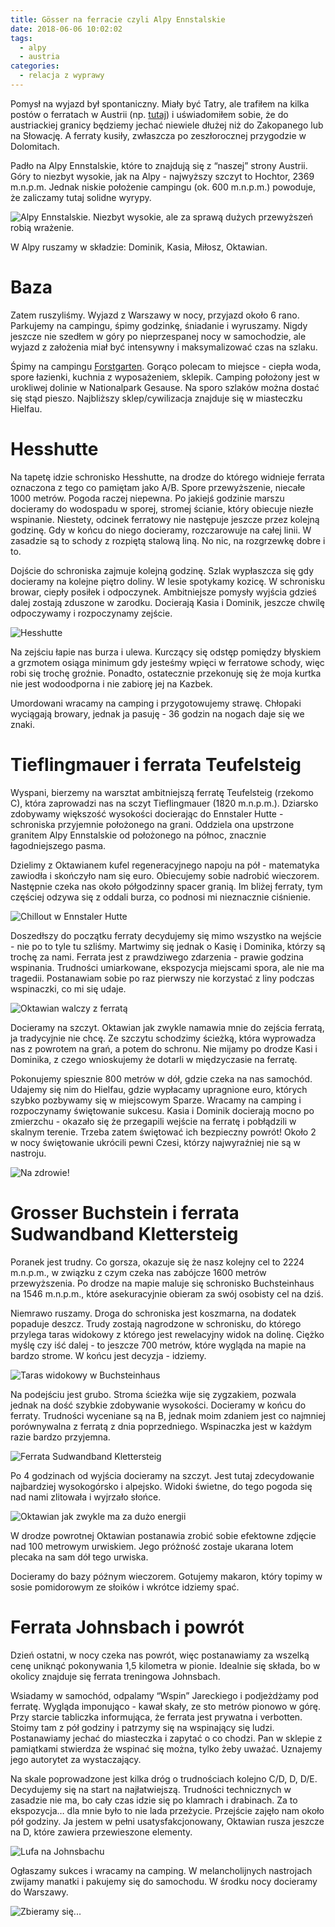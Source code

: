 ```yaml
---
title: Gösser na ferracie czyli Alpy Ennstalskie
date: 2018-06-06 10:02:02
tags:
  - alpy
  - austria
categories:
  - relacja z wyprawy
---
```


Pomysł na wyjazd był spontaniczny. Miały być Tatry, ale trafiłem na kilka postów o ferratach w Austrii (np. [tutaj](malo-za-duze-podroze.blogspot.com)) i uświadomiłem sobie, że do austriackiej granicy będziemy jechać niewiele dłużej niż do Zakopanego lub na Słowację. A ferraty kusiły, zwłaszcza po zeszłorocznej przygodzie w Dolomitach.

Padło na Alpy Ennstalskie, które to znajdują się z “naszej” strony Austrii. Góry to niezbyt wysokie, jak na Alpy - najwyższy szczyt to Hochtor, 2369 m.n.p.m. Jednak niskie położenie campingu (ok. 600 m.n.p.m.) powoduje, że zaliczamy tutaj solidne wyrypy.

![Alpy Ennstalskie. Niezbyt wysokie, ale za sprawą dużych przewyższeń robią wrażenie.](/images/austria-2018/1.png)

W Alpy ruszamy w składzie: Dominik, Kasia, Miłosz, Oktawian.

# Baza

Zatem ruszyliśmy. Wyjazd z Warszawy w nocy, przyjazd około 6 rano. Parkujemy na campingu, śpimy godzinkę, śniadanie i wyruszamy. Nigdy jeszcze nie szedłem w góry po nieprzespanej nocy w samochodzie, ale wyjazd z założenia miał być intensywny i maksymalizować czas na szlaku.

Śpimy na campingu [Forstgarten](http://www.landesforste.at/index.php?id=29). Gorąco polecam to miejsce - ciepła woda, spore łazienki, kuchnia z wyposażeniem, sklepik. Camping położony jest w urokliwej dolinie w Nationalpark Gesause. Na sporo szlaków można dostać się stąd pieszo. Najbliższy sklep/cywilizacja znajduje się w miasteczku Hielfau. 

# Hesshutte

Na tapetę idzie schronisko Hesshutte, na drodze do którego widnieje ferrata oznaczona z tego co pamiętam jako A/B. Spore przewyższenie, niecałe 1000 metrów. Pogoda raczej niepewna. Po jakiejś godzinie marszu docieramy do wodospadu w sporej, stromej ścianie, który obiecuje niezłe wspinanie. Niestety, odcinek ferratowy nie następuje jeszcze przez kolejną godzinę. Gdy w końcu do niego docieramy, rozczarowuje na całej linii. W zasadzie są to schody z rozpiętą stalową liną. No nic, na rozgrzewkę dobre i to.

Dojście do schroniska zajmuje kolejną godzinę. Szlak wypłaszcza się gdy docieramy na kolejne piętro doliny. W lesie spotykamy kozicę. W schronisku browar, ciepły posiłek i odpoczynek. Ambitniejsze pomysły wyjścia gdzieś dalej zostają zduszone w zarodku. Docierają Kasia i Dominik, jeszcze chwilę odpoczywamy i rozpoczynamy zejście.

![Hesshutte](/images/austria-2018/3.png)

Na zejściu łapie nas burza i ulewa. Kurczący się odstęp pomiędzy błyskiem a grzmotem osiąga minimum gdy jesteśmy wpięci w ferratowe schody, więc robi się trochę groźnie. Ponadto, ostatecznie przekonuję się że moja kurtka nie jest wodoodporna i nie zabiorę jej na Kazbek.

Umordowani wracamy na camping i przygotowujemy strawę. Chłopaki wyciągają browary, jednak ja pasuję - 36 godzin na nogach daje się we znaki.

# Tieflingmauer i ferrata Teufelsteig

Wyspani, bierzemy na warsztat ambitniejszą ferratę Teufelsteig (rzekomo C), która zaprowadzi nas na sczyt Tieflingmauer (1820 m.n.p.m.). Dziarsko zdobywamy większość wysokości docierając do Ennstaler Hutte - schroniska przyjemnie położonego na grani. Oddziela ona upstrzone granitem Alpy Ennstalskie od położonego na północ, znacznie łagodniejszego pasma.

Dzielimy z Oktawianem kufel regeneracyjnego napoju na pół - matematyka zawiodła i skończyło nam się euro. Obiecujemy sobie nadrobić wieczorem. Następnie czeka nas około półgodzinny spacer granią. Im bliżej ferraty, tym częściej odzywa się z oddali burza, co podnosi mi nieznacznie ciśnienie. 

![Chillout w Ennstaler Hutte](/images/austria-2018/4.png)

Doszedłszy do początku ferraty decydujemy się mimo wszystko na wejście - nie po to tyle tu szliśmy. Martwimy się jednak o Kasię i Dominika, którzy są trochę za nami. Ferrata jest z prawdziwego zdarzenia - prawie godzina wspinania. Trudności umiarkowane, ekspozycja miejscami spora, ale nie ma tragedii. Postanawiam sobie po raz pierwszy nie korzystać z liny podczas wspinaczki, co mi się udaje. 

![Oktawian walczy z ferratą](/images/austria-2018/5.png)

Docieramy na szczyt. Oktawian jak zwykle namawia mnie do zejścia ferratą, ja tradycyjnie nie chcę. Ze szczytu schodzimy ścieżką, która wyprowadza nas z powrotem na grań, a potem do schronu. Nie mijamy po drodze Kasi i Dominika, z czego wnioskujemy że dotarli w międzyczasie na ferratę.

Pokonujemy spiesznie 800 metrów w dół, gdzie czeka na nas samochód. Udajemy się nim do Hielfau, gdzie wypłacamy upragnione euro, których szybko pozbywamy się w miejscowym Sparze. Wracamy na camping i rozpoczynamy świętowanie sukcesu. Kasia i Dominik docierają mocno po zmierzchu - okazało się że przegapili wejście na ferratę i pobłądzili w skalnym terenie. Trzeba zatem świętować ich bezpieczny powrót! Około 2 w nocy świętowanie ukrócili pewni Czesi, którzy najwyraźniej nie są w nastroju.

![Na zdrowie!](/images/austria-2018/7.png)

# Grosser Buchstein i ferrata Sudwandband Klettersteig

Poranek jest trudny. Co gorsza, okazuje się że nasz kolejny cel to 2224 m.n.p.m., w związku z czym czeka nas zabójcze 1600 metrów przewyższenia. Po drodze na mapie maluje się schronisko Buchsteinhaus na 1546 m.n.p.m., które asekuracyjnie obieram za swój osobisty cel na dziś.

Niemrawo ruszamy. Droga do schroniska jest koszmarna, na dodatek popaduje deszcz. Trudy zostają nagrodzone w schronisku, do którego przylega taras widokowy z którego jest rewelacyjny widok na dolinę. Ciężko myślę czy iść dalej - to jeszcze 700 metrów, które wygląda na mapie na bardzo strome. W końcu jest decyzja - idziemy.

![Taras widokowy w Buchsteinhaus](/images/austria-2018/9.png)

Na podejściu jest grubo. Stroma ścieżka wije się zygzakiem, pozwala jednak na dość szybkie zdobywanie wysokości. Docieramy w końcu do ferraty. Trudności wyceniane są na B, jednak moim zdaniem jest co najmniej porównywalna z ferratą z dnia poprzedniego. Wspinaczka jest w każdym razie bardzo przyjemna.

![Ferrata Sudwandband Klettersteig](/images/austria-2018/12.png)

Po 4 godzinach od wyjścia docieramy na szczyt. Jest tutaj zdecydowanie najbardziej wysokogórsko i alpejsko. Widoki świetne, do tego pogoda się nad nami zlitowała i wyjrzało słońce.

![Oktawian jak zwykle ma za dużo energii](/images/austria-2018/14.png)

W drodze powrotnej Oktawian postanawia zrobić sobie efektowne zdjęcie nad 100 metrowym urwiskiem. Jego próżność zostaje ukarana lotem plecaka na sam dół tego urwiska.

Docieramy do bazy późnym wieczorem. Gotujemy makaron, który topimy w sosie pomidorowym ze słoików i wkrótce idziemy spać. 

# Ferrata Johnsbach i powrót

Dzień ostatni, w nocy czeka nas powrót, więc postanawiamy za wszelką cenę uniknąć pokonywania 1,5 kilometra w pionie. Idealnie się składa, bo w okolicy znajduje się ferrata treningowa Johnsbach.

Wsiadamy w samochód, odpalamy “Wspin” Jareckiego i podjeżdżamy pod ferratę. Wygląda imponująco - kawał skały, ze sto metrów pionowo w górę. Przy starcie tabliczka informująca, że ferrata jest prywatna i verbotten. Stoimy tam z pół godziny i patrzymy się na wspinający się ludzi. Postanawiamy jechać do miasteczka i zapytać o co chodzi. Pan w sklepie z pamiątkami stwierdza że wspinać się można, tylko żeby uważać. Uznajemy jego autorytet za wystaczający.

Na skale poprowadzone jest kilka dróg o trudnościach kolejno C/D, D, D/E. Decydujemy się na start na najłatwiejszą. Trudności technicznych w zasadzie nie ma, bo cały czas idzie się po klamrach i drabinach. Za to ekspozycja… dla mnie było to nie lada przeżycie. Przejście zajęło nam około pół godziny. Ja jestem w pełni usatysfakcjonowany, Oktawian rusza jeszcze na D, które zawiera przewieszone elementy.

![Lufa na Johnsbachu](/images/austria-2018/18.png)

Ogłaszamy sukces i wracamy na camping. W melancholijnych nastrojach zwijamy manatki i pakujemy się do samochodu. W środku nocy docieramy do Warszawy. 

![Zbieramy się...](/images/austria-2018/16.png)